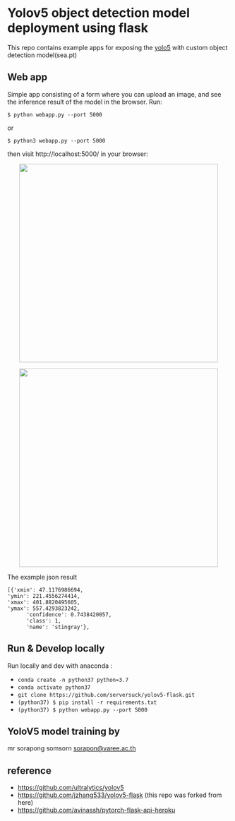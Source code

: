 # Yolov5 object detection model deployment using flask
This repo contains example apps for exposing the [yolo5](https://github.com/ultralytics/yolov5) with custom object detection model(sea.pt)

## Web app
Simple app consisting of a form where you can upload an image, and see the inference result of the model in the browser. Run:

`$ python webapp.py --port 5000`

or

`$ python3 webapp.py --port 5000`


then visit http://localhost:5000/ in your browser:

<p align="center">
<img src="https://github.com/serversuck/yolov5-flask/blob/main/upload.png" width="450">
</p>

<p align="center">
<img src="https://github.com/serversuck/yolov5-flask/blob/main/result.png" width="450">
</p>

The example json result
```
[{'xmin': 47.1176986694, 
'ymin': 221.4556274414, 
'xmax': 401.8820495605, 
'ymax': 557.4293823242, 
      'confidence': 0.7438420057, 
      'class': 1, 
      'name': 'stingray'}, 
```



## Run & Develop locally
Run locally and dev with anaconda :
* `conda create -n python37 python=3.7`
* `conda activate python37`
* `git clone https://github.com/serversuck/yolov5-flask.git`
* `(python37) $ pip install -r requirements.txt`
* `(python37) $ python webapp.py --port 5000`

## YoloV5 model training by
mr sorapong somsorn sorapon@varee.ac.th

## reference
- https://github.com/ultralytics/yolov5
- https://github.com/jzhang533/yolov5-flask (this repo was forked from here)
- https://github.com/avinassh/pytorch-flask-api-heroku
